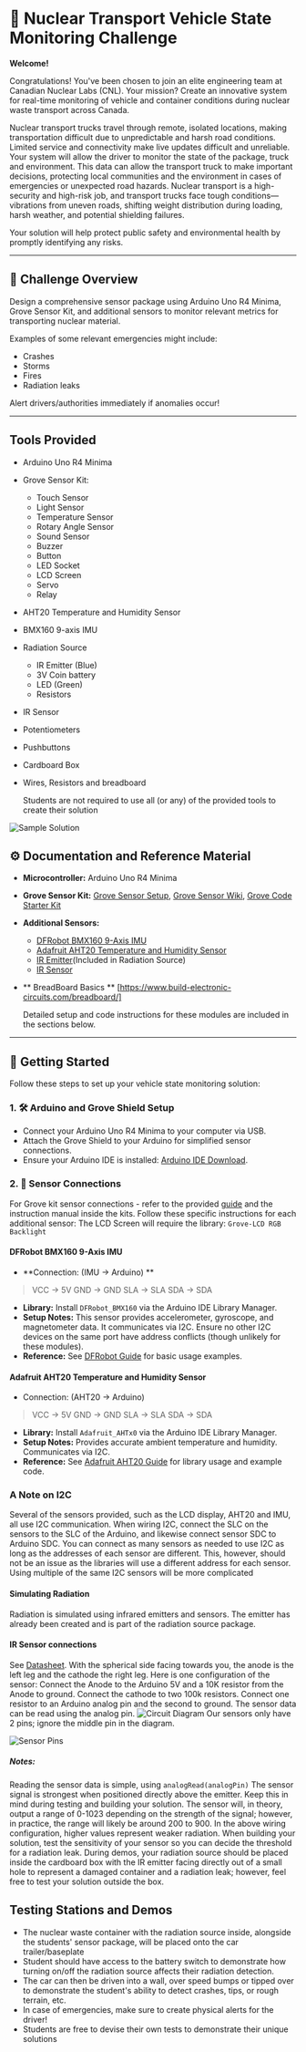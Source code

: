 # 🚚 Nuclear Transport Vehicle State Monitoring Challenge

**Welcome!**

Congratulations! You've been chosen to join an elite engineering team at Canadian Nuclear Labs (CNL). Your mission? Create an innovative system for real-time monitoring of vehicle and container conditions during nuclear waste transport across Canada.

Nuclear transport trucks travel through remote, isolated locations, making transportation difficult due to unpredictable and harsh road conditions. Limited service and connectivity make live updates difficult and unreliable. Your system will allow the driver to monitor the state of the package, truck and environment. This data can allow the transport truck to make important decisions, protecting local communities and the environment in cases of emergencies or unexpected road hazards. Nuclear transport is a high-security and high-risk job, and transport trucks face tough conditions—vibrations from uneven roads, shifting weight distribution during loading, harsh weather, and potential shielding failures.

Your solution will help protect public safety and environmental health by promptly identifying any risks.

---

## 📖 Challenge Overview

Design a comprehensive sensor package using Arduino Uno R4 Minima, Grove Sensor Kit, and additional sensors to monitor relevant metrics for transporting nuclear material.

Examples of some relevant emergencies might include:
- Crashes
- Storms
- Fires
- Radiation leaks


Alert drivers/authorities immediately if anomalies occur!

---
## Tools Provided

- Arduino Uno R4 Minima
- Grove Sensor Kit:
    - Touch Sensor
    - Light Sensor
    - Temperature Sensor
    - Rotary Angle Sensor
    - Sound Sensor
    - Buzzer
    - Button
    - LED Socket
    - LCD Screen
    - Servo
    - Relay
- AHT20 Temperature and Humidity Sensor
- BMX160 9-axis IMU
- Radiation Source
    - IR Emitter (Blue)
    - 3V Coin battery
    - LED (Green)
    - Resistors
- IR Sensor
- Potentiometers
- Pushbuttons
- Cardboard Box
- Wires, Resistors and breadboard
  
  Students are not required to use all (or any) of the provided tools to create their solution 

![Sample Solution](https://github.com/IdeasClinicUWaterloo/F25-NuclearIC/blob/main/Sensor%20Package%20Subproblem/sensor_pckg_main/SensorPackSolution.JPG?raw=true)

## ⚙️ Documentation and Reference Material

- **Microcontroller:** Arduino Uno R4 Minima
- **Grove Sensor Kit:** [Grove Sensor Setup](https://github.com/IdeasClinicUWaterloo/Technologies-Utilized-for-Idea-s-Clinic-Challenges/blob/main/Seed%20Grove%20Kit/GUIDE.md), [Grove Sensor Wiki](https://wiki.seeedstudio.com/Grove_Starter_Kit_v3/#grove---rotary-angle-sensor), [Grove Code Starter Kit](https://github.com/Seeed-Studio/Sketchbook_Starter_Kit_V2.0/blob/master/README.md)
- **Additional Sensors:**

    - [DFRobot BMX160 9-Axis IMU](https://wiki.dfrobot.com/BMX160_9-axis_Sensor_Module_SKU_SEN0373)
    - [Adafruit AHT20 Temperature and Humidity Sensor](https://learn.adafruit.com/adafruit-aht20)
    - [IR Emitter](https://www.vishay.com/docs/81006/tsal4400.pdf)(Included in Radiation Source)
    - [IR Sensor](https://www.vishay.com/docs/81509/bpv22nf.pdf)
- ** BreadBoard Basics ** [https://www.build-electronic-circuits.com/breadboard/]

  Detailed setup and code instructions for these modules are included in the sections below.

---

## 🚀 Getting Started

Follow these steps to set up your vehicle state monitoring solution:

### 1. 🛠 Arduino and Grove Shield Setup

- Connect your Arduino Uno R4 Minima to your computer via USB.
- Attach the Grove Shield to your Arduino for simplified sensor connections.
- Ensure your Arduino IDE is installed: [Arduino IDE Download](https://www.arduino.cc/en/software).

### 2. 📡 Sensor Connections

For Grove kit sensor connections - refer to the provided [guide](https://github.com/IdeasClinicUWaterloo/Technologies-Utilized-for-Idea-s-Clinic-Challenges/blob/main/Seed%20Grove%20Kit/GUIDE.md) and the instruction manual inside the kits.
Follow these specific instructions for each additional sensor:
The LCD Screen will require the library: `Grove-LCD RGB Backlight`

#### DFRobot BMX160 9-Axis IMU

-   **Connection: (IMU -> Arduino) **
>VCC -> 5V
>GND -> GND
>SLA -> SLA
>SDA -> SDA  
-   **Library:** Install `DFRobot_BMX160` via the Arduino IDE Library Manager.
-   **Setup Notes:** This sensor provides accelerometer, gyroscope, and magnetometer data. It communicates via I2C. Ensure no other I2C devices on the same port have address conflicts (though unlikely for these modules).
-   **Reference:** See [DFRobot Guide](https://wiki.dfrobot.com/BMX160_9-axis_Sensor_Module_SKU_SEN0373) for basic usage examples.

#### Adafruit AHT20 Temperature and Humidity Sensor

-   Connection: (AHT20 -> Arduino)
>VCC -> 5V
>GND -> GND
>SLA -> SLA
>SDA -> SDA
-   **Library:** Install `Adafruit_AHTx0` via the Arduino IDE Library Manager.
-   **Setup Notes:** Provides accurate ambient temperature and humidity. Communicates via I2C.
-   **Reference:** See [Adafruit AHT20 Guide](https://learn.adafruit.com/adafruit-aht20/arduino) for library usage and example code.

### A Note on I2C ###
Several of the sensors provided, such as the LCD display, AHT20 and IMU, all use I2C communication. When wiring I2C, connect the SLC on the sensors to the SLC of the Arduino, and likewise connect sensor SDC to Arduino SDC. You can connect as many sensors as needed to use I2C as long as the addresses of each sensor are different. This, however, should not be an issue as the libraries will use a different address for each sensor. Using multiple of the same I2C sensors will be more complicated

#### Simulating Radiation
Radiation is simulated using infrared emitters and sensors. The emitter has already been created and is part of the radiation source package.

#### IR Sensor connections
See [Datasheet](https://www.vishay.com/docs/81509/bpv22nf.pdf). With the spherical side facing towards you, the anode is the left leg and the cathode the right leg. Here is one configuration of the sensor: Connect the Anode to the Arduino 5V and a 10K resistor from the Anode to ground. Connect the cathode to two 100k resistors. Connect one resistor to an Arduino analog pin and the second to ground. The sensor data can be read using the analog pin.  ![Circuit Diagram](https://github.com/IdeasClinicUWaterloo/F25-NuclearIC/blob/main/Sensor%20Package%20Subproblem/sensor_pckg_main/nuclearSensorCirc.jpg?raw=true) Our sensors only have 2 pins; ignore the middle pin in the diagram. 

![Sensor Pins](https://github.com/IdeasClinicUWaterloo/F25-NuclearIC/blob/main/Sensor%20Package%20Subproblem/sensor_pckg_main/NucSensor.jpg?raw=true)

##### Notes:
Reading the sensor data is simple, using `analogRead(analogPin)`
The sensor signal is strongest when positioned directly above the emitter. Keep this in mind during testing and building your solution. The sensor will, in theory, output a range of 0-1023 depending on the strength of the signal; however, in practice, the range will likely be around 200 to 900. In the above wiring configuration, higher values represent weaker radiation. When building your solution, test the sensitivity of your sensor so you can decide the threshold for a radiation leak. 
During demos, your radiation source should be placed inside the cardboard box with the IR emitter facing directly out of a small hole to represent a damaged container and a radiation leak; however, feel free to test your solution outside the box.


## Testing Stations and Demos

 - The nuclear waste container with the radiation source inside, alongside the students' sensor package, will be placed onto the car trailer/baseplate
 - Student should have access to the battery switch to demonstrate how turning on/off the radiation source affects their radiation detection.
 - The car can then be driven into a wall, over speed bumps or tipped over to demonstrate the student's ability to detect crashes, tips, or rough terrain, etc.
 - In case of emergencies, make sure to create physical alerts for the driver!
 - Students are free to devise their own tests to demonstrate their unique solutions

